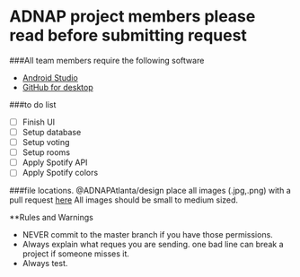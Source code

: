 # ADNAP project members please read before submitting request

###All team members require the following software
- [Android Studio](https://developer.android.com/studio/index.html)
- [GitHub for desktop](https://desktop.github.com/)


###to do list
- [ ] Finish UI
- [ ] Setup database
- [ ] Setup voting
- [ ] Setup rooms
- [ ] Apply Spotify API
- [ ] Apply Spotify colors

###file locations. @ADNAPAtlanta/design
place all images (.jpg,.png) with a pull request [here](https://github.com/ADNAPAtlanta/schoolevents2/tree/master/app/src/main/res/drawable)
All images should be small to medium sized.

**Rules and Warnings
- NEVER commit to the master branch if you have those permissions.
- Always explain what reques you are sending. one bad line can break a project if someone misses it.
- Always test.
